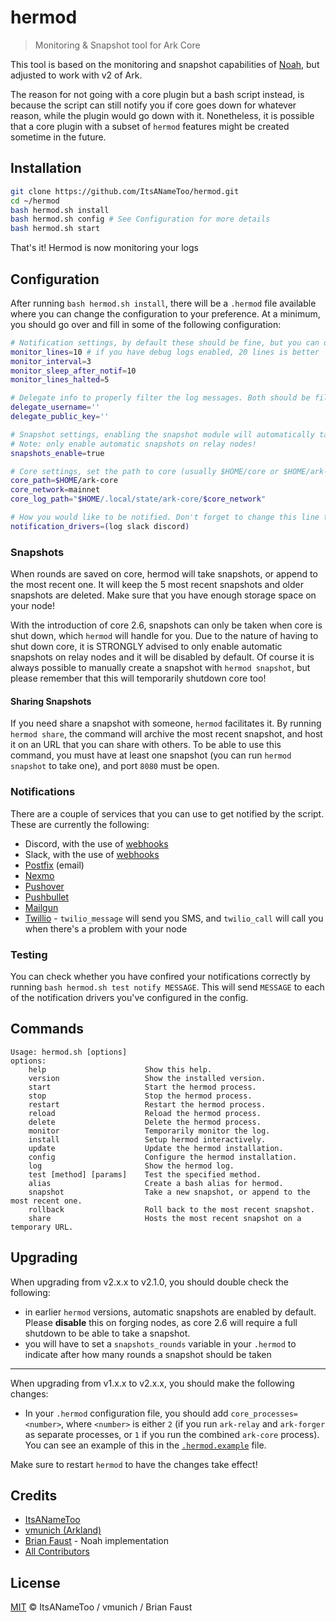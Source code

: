 # hermod

> Monitoring & Snapshot tool for Ark Core

This tool is based on the monitoring and snapshot capabilities of [Noah](https://github.com/faustbrian/noah), but adjusted to work with v2 of Ark.

The reason for not going with a core plugin but a bash script instead, is because the script can still notify you if core goes down for whatever reason, while the plugin would go down with it. Nonetheless, it is possible that a core plugin with a subset of `hermod` features might be created sometime in the future.

## Installation

```bash
git clone https://github.com/ItsANameToo/hermod.git
cd ~/hermod
bash hermod.sh install
bash hermod.sh config # See Configuration for more details
bash hermod.sh start
```

That's it! Hermod is now monitoring your logs

## Configuration

After running `bash hermod.sh install`, there will be a `.hermod` file available where you can change the configuration to your preference.
At a minimum, you should go over and fill in some of the following configuration:

```bash
# Notification settings, by default these should be fine, but you can decide to increase / reduce it to your liking
monitor_lines=10 # if you have debug logs enabled, 20 lines is better
monitor_interval=3
monitor_sleep_after_notif=10
monitor_lines_halted=5

# Delegate info to properly filter the log messages. Both should be filled in with your delegate details.
delegate_username=''
delegate_public_key=''

# Snapshot settings, enabling the snapshot module will automatically take snapshots and append blocks to existing snapshots.
# Note: only enable automatic snapshots on relay nodes!
snapshots_enable=true

# Core settings, set the path to core (usually $HOME/core or $HOME/ark-core), and the network (devnet or mainnet).
core_path=$HOME/ark-core
core_network=mainnet
core_log_path="$HOME/.local/state/ark-core/$core_network"

# How you would like to be notified. Don't forget to change this line to one (or more) ways in which you would like to be updated.
notification_drivers=(log slack discord)
```

### Snapshots

When rounds are saved on core, hermod will take snapshots, or append to the most recent one. It will keep the 5 most recent snapshots and older snapshots are deleted. Make sure that you have enough storage space on your node!

With the introduction of core 2.6, snapshots can only be taken when core is shut down, which `hermod` will handle for you. Due to the nature of having to shut down core, it is STRONGLY advised to only enable automatic snapshots on relay nodes and it will be disabled by default. Of course it is always possible to manually create a snapshot with `hermod snapshot`, but please remember that this will temporarily shutdown core too!

#### Sharing Snapshots

If you need share a snapshot with someone, `hermod` facilitates it. By running `hermod share`, the command will archive the most recent snapshot, and host it on an URL that you can share with others. To be able to use this command, you must have at least one snapshot (you can run `hermod snapshot` to take one), and port `8080` must be open.

### Notifications

There are a couple of services that you can use to get notified by the script.
These are currently the following:

* Discord, with the use of [webhooks](https://support.discordapp.com/hc/en-us/articles/228383668-Intro-to-Webhooks)
* Slack, with the use of [webhooks](https://api.slack.com/incoming-webhooks)
* [Postfix](https://www.digitalocean.com/community/tutorials/how-to-install-and-configure-postfix-on-ubuntu-16-04) (email)
* [Nexmo](https://nexmo.com/)
* [Pushover](https://pushover.net/)
* [Pushbullet](https://pushbullet.com/)
* [Mailgun](https://mailgun.com/)
* [Twillio](https://www.twilio.com/) - `twilio_message` will send you SMS, and `twilio_call` will call you when there's a problem with your node

### Testing

You can check whether you have confired your notifications correctly by running `bash hermod.sh test notify MESSAGE`. This will send `MESSAGE` to each of the notification drivers you've configured in the config.

## Commands

```
Usage: hermod.sh [options]
options:
    help                      Show this help.
    version                   Show the installed version.
    start                     Start the hermod process.
    stop                      Stop the hermod process.
    restart                   Restart the hermod process.
    reload                    Reload the hermod process.
    delete                    Delete the hermod process.
    monitor                   Temporarily monitor the log.
    install                   Setup hermod interactively.
    update                    Update the hermod installation.
    config                    Configure the hermod installation.
    log                       Show the hermod log.
    test [method] [params]    Test the specified method.
    alias                     Create a bash alias for hermod.
    snapshot                  Take a new snapshot, or append to the most recent one.
    rollback                  Roll back to the most recent snapshot.
    share                     Hosts the most recent snapshot on a temporary URL.
```

## Upgrading

When upgrading from v2.x.x to v2.1.0, you should double check the following:

- in earlier `hermod` versions, automatic snapshots are enabled by default. Please **disable** this on forging nodes, as core 2.6 will require a full shutdown to be able to take a snapshot.
- you will have to set a `snapshots_rounds` variable in your `.hermod` to indicate after how many rounds a snapshot should be taken

---

When upgrading from v1.x.x to v2.x.x, you should make the following changes:

- In your `.hermod` configuration file, you should add `core_processes=<number>`, where `<number>` is either `2` (if you run `ark-relay` and `ark-forger` as separate processes, or `1` if you run the combined `ark-core` process). You can see an example of this in the [`.hermod.example`](https://github.com/ItsANameToo/hermod/blob/master/.hermod.example#L30) file.

Make sure to restart `hermod` to have the changes take effect!

## Credits

- [ItsANameToo](https://github.com/itsanametoo)
- [vmunich (Arkland)](https://github.com/vmunich)
- [Brian Faust](https://github.com/faustbrian) - Noah implementation
- [All Contributors](../../contributors)

## License

[MIT](LICENSE) © ItsANameToo / vmunich / Brian Faust